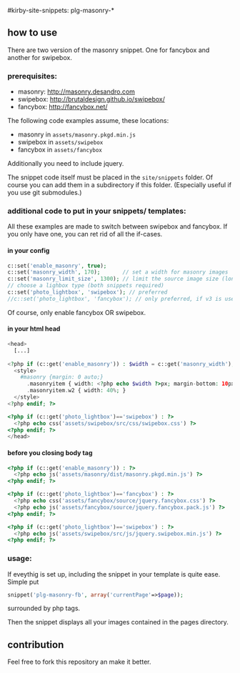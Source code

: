 #kirby-site-snippets: plg-masonry-*

## how to use
There are two version of the masonry snippet. One for fancybox and another for swipebox.


### prerequisites:
- masonry: <http://masonry.desandro.com>
- swipebox: <http://brutaldesign.github.io/swipebox/>
- fancybox: <http://fancybox.net/>

The following code examples assume, these locations:

- masonry in `assets/masonry.pkgd.min.js`
- swipebox in `assets/swipebox`
- fancybox in `assets/fancybox`

Additionally you need to include jquery.

The snippet code itself must be placed in the `site/snippets` folder. Of course you can add them in a subdirectory if this folder. (Especially useful if you use git submodules.)


### additional code to put in your snippets/ templates:
All these examples are made to switch between swipebox and fancybox. If you only have one, you can ret rid of all the if-cases.


#### in your config
```php
c::set('enable_masonry', true);
c::set('masonry_width', 170);       // set a width for masonry images
c::set('masonry_limit_size', 1300); // limit the source image size (long edge)
// choose a lighbox type (both snippets required)
c::set('photo_lightbox', 'swipebox'); // preferred
//c::set('photo_lightbox', 'fancybox'); // only preferred, if v3 is used
```
Of course, only enable fancybox OR swipebox.

#### in your html head
```php
<head>
  [...]
    
<?php if (c::get('enable_masonry')) : $width = c::get('masonry_width'); ?>
  <style>
    #masonry {margin: 0 auto;}
      .masonryitem { width: <?php echo $width ?>px; margin-bottom: 10px;}
      .masonryitem.w2 { width: 40%; }
  </style>
<?php endif; ?>

<?php if (c::get('photo_lightbox')=='swipebox') : ?>
  <?php echo css('assets/swipebox/src/css/swipebox.css') ?>
<?php endif; ?>
</head>
```

#### before you closing body tag
```php
<?php if (c::get('enable_masonry')) : ?>
  <?php echo js('assets/masonry/dist/masonry.pkgd.min.js') ?>
<?php endif; ?>

<?php if (c::get('photo_lightbox')=='fancybox') : ?>
  <?php echo css('assets/fancybox/source/jquery.fancybox.css') ?>
  <?php echo js('assets/fancybox/source/jquery.fancybox.pack.js') ?>
<?php endif; ?>

<?php if (c::get('photo_lightbox')=='swipebox') : ?>
  <?php echo js('assets/swipebox/src/js/jquery.swipebox.min.js') ?>
<?php endif; ?>
```


### usage:
If eveythig is set up, including the snippet in your template is quite ease. Simple put
```php
snippet('plg-masonry-fb', array('currentPage'=>$page));
```
surrounded by php tags.

Then the snippet displays all your images contained in the pages directory.



## contribution
Feel free to fork this repository an make it better.

